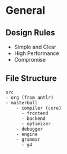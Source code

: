 # General



## Design Rules

- Simple and Clear
- High Performance
- Compromise



## File Structure

```
src
- org (from antlr)
- masterball
    - compiler (core)
      - frontend
      - backend
      - optimizer
    - debugger
    - engine
    - grammar
      - g4  
```
